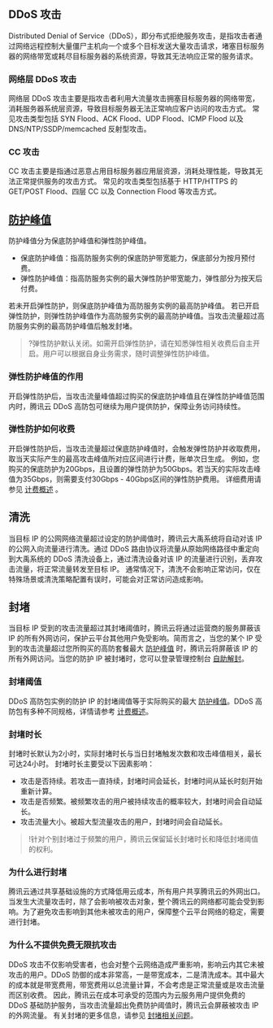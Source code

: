 ## DDoS 攻击
Distributed Denial of Service（DDoS），即分布式拒绝服务攻击，是指攻击者通过网络远程控制大量僵尸主机向一个或多个目标发送大量攻击请求，堵塞目标服务器的网络带宽或耗尽目标服务器的系统资源，导致其无法响应正常的服务请求。 
### 网络层 DDoS 攻击 
网络层 DDoS 攻击主要是指攻击者利用大流量攻击拥塞目标服务器的网络带宽，消耗服务器系统层资源，导致目标服务器无法正常响应客户访问的攻击方式。 
常见攻击类型包括 SYN Flood、ACK Flood、UDP Flood、ICMP Flood 以及 DNS/NTP/SSDP/memcached 反射型攻击。 
### CC 攻击 
CC 攻击主要是指通过恶意占用目标服务器应用层资源，消耗处理性能，导致其无法正常提供服务的攻击方式。 
常见的攻击类型包括基于 HTTP/HTTPS 的 GET/POST Flood、四层 CC 以及 Connection Flood 等攻击方式。

## [防护峰值](id:fhfz)
防护峰值分为保底防护峰值和弹性防护峰值。 
- 保底防护峰值：指高防服务实例的保底防护带宽能力，保底部分为按月预付费。 
- 弹性防护峰值：指高防服务实例的最大弹性防护带宽能力，弹性部分为按天后付费。 

若未开启弹性防护，则保底防护峰值为高防服务实例的最高防护峰值。 若已开启弹性防护，则弹性防护峰值作为高防服务实例的最高防护峰值。当攻击流量超过高防服务实例的最高防护峰值后触发封堵。 
>?弹性防护默认关闭。如需开启弹性防护，请在知悉弹性相关收费后自主开启。用户可以根据自身业务需求，随时调整弹性防护峰值。 
### 弹性防护峰值的作用 
开启弹性防护后，当攻击流量峰值超过购买的保底防护峰值且在弹性防护峰值范围内时，腾讯云 DDoS 高防包可继续为用户提供防护，保障业务访问持续性。 
### 弹性防护如何收费 
开启弹性防护后，当攻击流量超过保底防护峰值时，会触发弹性防护并收取费用，取当天实际产生的最高攻击峰值所对应区间进行计费，账单次日生成。 
例如，您购买的保底防护为20Gbps，且设置的弹性防护为50Gbps。若当天的实际攻击峰值为35Gbps，则需要支付30Gbps - 40Gbps区间的弹性防护费用。 
详细费用请参见 [计费概述](https://cloud.tencent.com/document/product/1021/31478) 。 
## 清洗
当目标 IP 的公网网络流量超过设定的防护阈值时，腾讯云大禹系统将自动对该 IP 的公网入向流量进行清洗。通过 DDoS 路由协议将流量从原始网络路径中重定向到大禹系统的 DDoS 清洗设备上，通过清洗设备对该 IP 的流量进行识别，丢弃攻击流量，将正常流量转发至目标 IP。 
通常情况下，清洗不会影响正常访问，仅在特殊场景或清洗策略配置有误时，可能会对正常访问造成影响。 
## 封堵
当目标 IP 受到的攻击流量超过其封堵阈值时，腾讯云将通过运营商的服务屏蔽该 IP 的所有外网访问，保护云平台其他用户免受影响。简而言之，当您的某个 IP 受到的攻击流量超过您所购买的高防套餐最大 [防护峰值](#fhfz) 时，腾讯云将屏蔽该 IP 的所有外网访问。当您的防护 IP 被封堵时，您可以登录管理控制台 [自助解封](https://cloud.tencent.com/document/product/1021/31493)。 
### 封堵阈值 
DDoS 高防包实例的防护 IP 的封堵阈值等于实际购买的最大 [防护峰值](#fhfz)。DDoS 高防包有多种不同规格，详情请参考 [计费概述](https://cloud.tencent.com/document/product/1021/31478)。 
### 封堵时长 
封堵时长默认为2小时，实际封堵时长与当日封堵触发次数和攻击峰值相关，最长可达24小时。 
封堵时长主要受以下因素影响： 
- 攻击是否持续。若攻击一直持续，封堵时间会延长，封堵时间从延长时刻开始重新计算。 
- 攻击是否频繁。被频繁攻击的用户被持续攻击的概率较大，封堵时间会自动延长。 
- 攻击流量大小。被超大型流量攻击的用户，封堵时间会自动延长。 

>!针对个别封堵过于频繁的用户，腾讯云保留延长封堵时长和降低封堵阈值的权利。 

### 为什么进行封堵 
腾讯云通过共享基础设施的方式降低用云成本，所有用户共享腾讯云的外网出口。当发生大流量攻击时，除了会影响被攻击对象，整个腾讯云的网络都可能会受到影响。为了避免攻击影响到其他未被攻击的用户，保障整个云平台网络的稳定，需要进行封堵。 

### 为什么不提供免费无限抗攻击 
DDoS 攻击不仅影响受害者，也会对整个云网络造成严重影响，影响云内其它未被攻击的用户。DDoS 防御的成本非常高，一是带宽成本，二是清洗成本。其中最大的成本就是带宽费用，带宽费用以总流量计算，不会考虑是正常流量或是攻击流量而区别收费。 
因此，腾讯云在成本可承受的范围内为云服务用户提供免费的 DDoS 基础防护服务，当攻击流量超出免费防护阈值时，腾讯云会屏蔽被攻击 IP 的外网流量。
有关封堵的更多信息，请参见 [封堵相关问题](https://cloud.tencent.com/document/product/1021/36629)。
